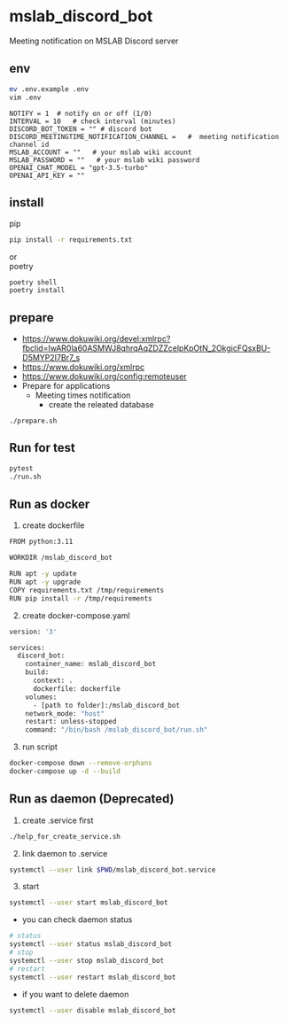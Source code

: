 # mslab_discord_bot

Meeting notification on MSLAB Discord server

## env
```bash
mv .env.example .env
vim .env
```
```
NOTIFY = 1  # notify on or off (1/0)
INTERVAL = 10   # check interval (minutes)
DISCORD_BOT_TOKEN = "" # discord bot
DISCORD_MEETINGTIME_NOTIFICATION_CHANNEL =   #  meeting notification channel id 
MSLAB_ACCOUNT = ""   # your mslab wiki account
MSLAB_PASSWORD = ""   # your mslab wiki password
OPENAI_CHAT_MODEL = "gpt-3.5-turbo"
OPENAI_API_KEY = ""
```

## install
pip
```bash
pip install -r requirements.txt
```
or \
poetry
```
poetry shell
poetry install
```

## prepare
- https://www.dokuwiki.org/devel:xmlrpc?fbclid=IwAR0la60ASMWJ8qhrqAqZDZZcelpKpOtN_2OkgicFQsxBU-D5MYP2I7Br7_s
- https://www.dokuwiki.org/xmlrpc
- https://www.dokuwiki.org/config:remoteuser
- Prepare for applications
    -   Meeting times notification
        -   create the releated database
```
./prepare.sh
``` 

## Run for test
```bash
pytest
./run.sh
```

## Run as docker
1. create dockerfile
```bash
FROM python:3.11

WORKDIR /mslab_discord_bot

RUN apt -y update
RUN apt -y upgrade
COPY requirements.txt /tmp/requirements
RUN pip install -r /tmp/requirements
```
2. create docker-compose.yaml
```bash
version: '3'

services:
  discord_bot:
    container_name: mslab_discord_bot
    build:
      context: .
      dockerfile: dockerfile
    volumes:
      - [path to folder]:/mslab_discord_bot
    network_mode: "host"
    restart: unless-stopped
    command: "/bin/bash /mslab_discord_bot/run.sh"
```
3. run script 
```bash
docker-compose down --remove-orphans
docker-compose up -d --build
```

## Run as daemon (Deprecated)

1. create .service first
```bash
./help_for_create_service.sh 
```
2. link daemon to .service
```bash
systemctl --user link $PWD/mslab_discord_bot.service
```
3. start
```bash
systemctl --user start mslab_discord_bot
```
- you can check daemon status
```bash
# status
systemctl --user status mslab_discord_bot  
# stop
systemctl --user stop mslab_discord_bot  
# restart
systemctl --user restart mslab_discord_bot
```
- if you want to delete daemon
```bash
systemctl --user disable mslab_discord_bot
```
